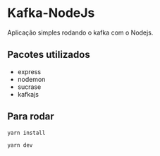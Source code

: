 # Kafka-NodeJs

Aplicação simples rodando o kafka com o Nodejs.

## Pacotes utilizados

-   express
-   nodemon
-   sucrase
-   kafkajs

## Para rodar

```bash
yarn install

yarn dev
```
